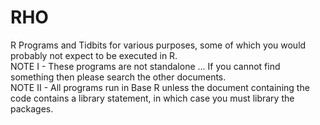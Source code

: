 # RHO
R Programs and Tidbits for various purposes, some of which you would probably not expect to be executed in R.<br/>
NOTE I - These programs are not standalone ... If you cannot find something then please search the other documents.<br/>
NOTE II - All programs run in Base R unless the document containing the code contains a library statement, in which case you must library the packages.
